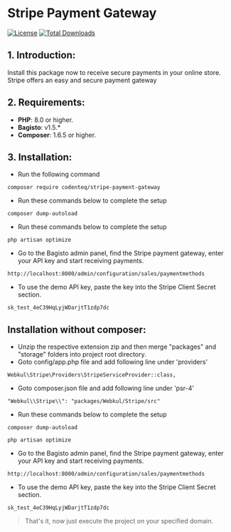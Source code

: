 # Stripe Payment Gateway
[![License](https://poser.pugx.org/codenteq/stripe-payment-gateway/license)](https://github.com/codenteq/stripe-payment-gateway/blob/master/LICENSE)
<a href="https://packagist.org/packages/codenteq/stripe-payment-gateway"><img src="https://poser.pugx.org/codenteq/stripe-payment-gateway/d/total" alt="Total Downloads"></a>

## 1. Introduction:

Install this package now to receive secure payments in your online store. Stripe offers an easy and secure payment gateway

## 2. Requirements:

* **PHP**: 8.0 or higher.
* **Bagisto**: v1.5.*
* **Composer**: 1.6.5 or higher.

## 3. Installation:

- Run the following command
```
composer require codenteq/stripe-payment-gateway
```

- Run these commands below to complete the setup
```
composer dump-autoload
```

- Run these commands below to complete the setup
```
php artisan optimize
```

- Go to the Bagisto admin panel, find the Stripe payment gateway, enter your API key and start receiving payments.
```
http://localhost:8000/admin/configuration/sales/paymentmethods
```

- To use the demo API key, paste the key into the Stripe Client Secret section.
```
sk_test_4eC39HqLyjWDarjtT1zdp7dc
```

## Installation without composer:

- Unzip the respective extension zip and then merge "packages" and "storage" folders into project root directory.
- Goto config/app.php file and add following line under 'providers'

```
Webkul\Stripe\Providers\StripeServiceProvider::class,
```

- Goto composer.json file and add following line under 'psr-4'

```
"Webkul\\Stripe\\": "packages/Webkul/Stripe/src"
```

- Run these commands below to complete the setup

```
composer dump-autoload
```

```
php artisan optimize
```

- Go to the Bagisto admin panel, find the Stripe payment gateway, enter your API key and start receiving payments.
```
http://localhost:8000/admin/configuration/sales/paymentmethods
```

- To use the demo API key, paste the key into the Stripe Client Secret section.
```
sk_test_4eC39HqLyjWDarjtT1zdp7dc
```

> That's it, now just execute the project on your specified domain.
